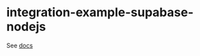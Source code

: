 # integration-example-supabase-nodejs

See [docs](https://www.dotenv.org/docs/integrations/supabase/nodejs)
